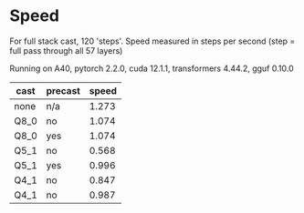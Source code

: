 # Speed

For full stack cast, 120 'steps'. Speed measured in steps per second (step = full pass through all 57 layers)

Running on A40, pytorch 2.2.0, cuda 12.1.1, transformers 4.44.2, gguf 0.10.0

|cast|precast|speed|
|-|-|-|
|none|n/a|1.273|
|Q8_0| no|1.074|
|Q8_0|yes|1.074|
|Q5_1|no|0.568|
|Q5_1|yes|0.996|
|Q4_1|no|0.847|
|Q4_1|no|0.987|
